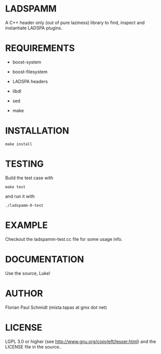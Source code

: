 # LADSPAMM

A C++ header only (out of pure laziness) library to find, inspect and instantiate LADSPA plugins.

# REQUIREMENTS

* boost-system

* boost-filesystem

* LADSPA headers

* libdl

* sed

* make

# INSTALLATION

    make install

# TESTING

Build the test case with

    make test
    
and run it with

    ./ladspamm-0-test

# EXAMPLE

Checkout the ladspamm-test.cc file for some usage info.

# DOCUMENTATION

Use the source, Luke!

# AUTHOR

Florian Paul Schmidt (mista.tapas at gmx dot net)

# LICENSE

LGPL 3.0 or higher (see http://www.gnu.org/copyleft/lesser.html) and the LICENSE file in the source..
